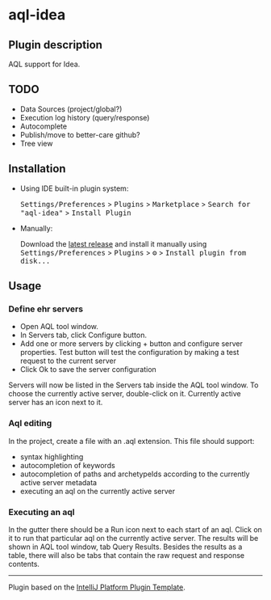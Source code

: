 # aql-idea

## Plugin description

<!-- Plugin description -->

AQL support for Idea.

<!-- Plugin description end -->

## TODO
* Data Sources (project/global?)
* Execution log history (query/response)
* Autocomplete
* Publish/move to better-care github?
* Tree view

## Installation

- Using IDE built-in plugin system:
  
  <kbd>Settings/Preferences</kbd> > <kbd>Plugins</kbd> > <kbd>Marketplace</kbd> > <kbd>Search for "aql-idea"</kbd> >
  <kbd>Install Plugin</kbd>
  
- Manually:

  Download the [latest release](https://github.com/markopi/aql-idea/releases/latest) and install it manually using
  <kbd>Settings/Preferences</kbd> > <kbd>Plugins</kbd> > <kbd>⚙️</kbd> > <kbd>Install plugin from disk...</kbd>

## Usage

### Define ehr servers

- Open AQL tool window. 
- In Servers tab, click Configure button. 
- Add one or more servers by clicking + button and configure server properties. 
  Test button will test the configuration by making a test request to the current server
- Click Ok to save the server configuration

Servers will now be listed in the Servers tab inside the AQL tool window. To choose the currently active server, double-click on it. 
Currently active server has an icon next to it.

### Aql editing

In the project, create a file with an .aql extension. This file should support: 
- syntax highlighting 
- autocompletion of keywords 
- autocompletion of paths and archetypeIds according to the currently active server metadata 
- executing an aql on the currently active server
 
### Executing an aql

In the gutter there should be a Run icon next to each start of an aql. Click on it to run that particular aql on the
currently active server. The results will be shown in AQL tool window, tab Query Results. Besides the results as a table,
there will also be tabs that contain the raw request and response contents.


---
Plugin based on the [IntelliJ Platform Plugin Template][template].

[template]: https://github.com/JetBrains/intellij-platform-plugin-template
